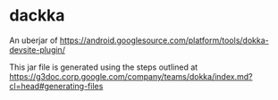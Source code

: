 dackka
======

An uberjar of https://android.googlesource.com/platform/tools/dokka-devsite-plugin/

This jar file is generated using the steps outlined at
https://g3doc.corp.google.com/company/teams/dokka/index.md?cl=head#generating-files
